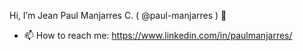 Hi, I’m Jean Paul Manjarres C.  ( @paul-manjarres ) 👋 

- 📫 How to reach me: https://www.linkedin.com/in/paulmanjarres/

<!---
paul-manjarres/paul-manjarres is a ✨ special ✨ repository because its `README.md` (this file) appears on your GitHub profile.
You can click the Preview link to take a look at your changes.
--->
